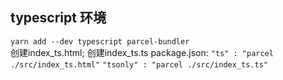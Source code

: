 ## typescript 环境 
`yarn add --dev typescript parcel-bundler `  
创建index_ts.html; 
创建index_ts.ts
package.json: 
`"ts" : "parcel ./src/index_ts.html"`
`"tsonly" : "parcel ./src/index_ts.ts"`